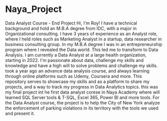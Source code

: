 # Naya_Project
Data Analyst Course - End Project
Hi, I'm Roy! I have a technical background and hold an M.B.A degree from IDC, with a major in Organizational consulting. I have 3 years of experience as an Analyst role, where I held roles such as Marketing Analyst in a startup, data researcher in business consulting group. In my M.B.A degree I was in an entrepreneurship program where I revealed the Data world. This led me to transform to Data Analysis. I am currently a Data Analyst at a large health organization, starting in 2022.
I'm passionate about data, challenge my skills and knowledge and have a high will to solve problems and challenge my skills. took a year ago an advance data analysis course, and always learning through online platforms such as Udemy, Coursera and more.
This repository serves to showcase my skills and as a platform to share my projects, and a way to track my progress in Data Analytics topics. this was my final project int he first data analyst corese in Naya Academy where will learned SQL Server tools & T-SQL, Excel 365, Power BI and more tools.
For the Data Analyst course, the project is to help the City of New York analyze the enforcement of parking violations in its territory with the tools we used and present it.

